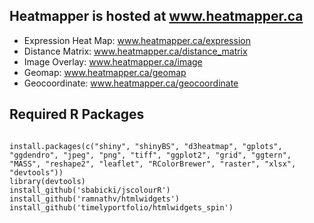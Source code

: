 ## Heatmapper is hosted at www.heatmapper.ca
* Expression Heat Map: www.heatmapper.ca/expression
* Distance Matrix: www.heatmapper.ca/distance_matrix
* Image Overlay: www.heatmapper.ca/image
* Geomap: www.heatmapper.ca/geomap
* Geocoordinate: www.heatmapper.ca/geocoordinate

## Required R Packages
<pre><code>
install.packages(c("shiny", "shinyBS", "d3heatmap", "gplots", "ggdendro", "jpeg", "png", "tiff", "ggplot2", "grid", "ggtern", "MASS", "reshape2", "leaflet", "RColorBrewer", "raster", "xlsx", "devtools"))
library(devtools)
install_github('sbabicki/jscolourR')
install_github('ramnathv/htmlwidgets')
install_github('timelyportfolio/htmlwidgets_spin')
</code></pre>


